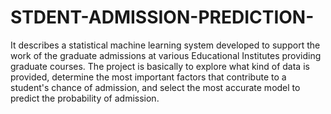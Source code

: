 # STDENT-ADMISSION-PREDICTION-
It describes a statistical machine learning system developed to support the work of the graduate admissions at various Educational Institutes providing graduate courses. The project is basically to explore what kind of data is provided, determine the most important factors that contribute to a student's chance of admission, and select the most accurate model to predict the probability of admission.

